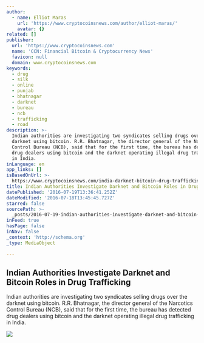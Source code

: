 ```yaml
---
author:
  - name: Elliot Maras
    url: 'https://www.cryptocoinsnews.com/author/elliot-maras/'
    avatar: {}
related: []
publisher:
  url: 'https://www.cryptocoinsnews.com'
  name: 'CCN: Financial Bitcoin & Cryptocurrency News'
  favicon: null
  domain: www.cryptocoinsnews.com
keywords:
  - drug
  - silk
  - online
  - punjab
  - bhatnagar
  - darknet
  - bureau
  - ncb
  - trafficking
  - road
description: >-
  Indian authorities are investigating two syndicates selling drugs over the
  darknet using bitcoin. R.R. Bhatnagar, the director general of the Narcotics
  Control Bureau (NCB), said that for the first time, the bureau has detected
  drug dealers using bitcoin and the darknet operating illegal drug trafficking
  in India.
inLanguage: en
app_links: []
isBasedOnUrl: >-
  https://www.cryptocoinsnews.com/india-darknet-bitcoin-drug-trafficking-investigation/
title: Indian Authorities Investigate Darknet and Bitcoin Roles in Drug Trafficking
datePublished: '2016-07-19T13:36:41.252Z'
dateModified: '2016-07-18T13:45:45.727Z'
starred: false
sourcePath: >-
  _posts/2016-07-19-indian-authorities-investigate-darknet-and-bitcoin-roles-in.md
inFeed: true
hasPage: false
inNav: false
_context: 'http://schema.org'
_type: MediaObject

---
```

<article style=""><h1>Indian Authorities Investigate Darknet and Bitcoin Roles in Drug Trafficking</h1><p>Indian authorities are investigating two syndicates selling drugs over the darknet using bitcoin. R.R. Bhatnagar, the director general of the Narcotics Control Bureau (NCB), said that for the first time, the bureau has detected drug dealers using bitcoin and the darknet operating illegal drug trafficking in India.</p><img src="https://www.cryptocoinsnews.com/wp-content/uploads/2016/03/Drugs-keyboard.jpg" /></article>